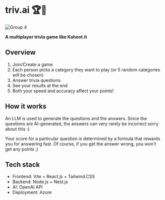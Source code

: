 # triv.ai 🏆📝

![Group 4](https://github.com/user-attachments/assets/2f0350e4-1055-493e-a4b1-8bd7cc6fcb36)

**A multiplayer trivia game like Kahoot.it**

## Overview

1. Join/Create a game
2. Each person picks a category they want to play (or 5 random categories will be chosen)
3. Answer trivia questions
4. See your results at the end
5. Both your speed and accuracy affect your points!

## How it works

An LLM is used to generate the questions and the answers. Since the questions are AI-generated, the answers can very rarely be incorrect sorry about this :)

Your score for a particular question is determined by a formula that rewards you for answering fast. Of course, if you get the answer wrong, you won't get any points ;)

## Tech stack

- Frontend: Vite + React.js + Tailwind.CSS
- Backend: Node.js + Nest.js
- AI: OpenAI API
- Deployment: Azure
